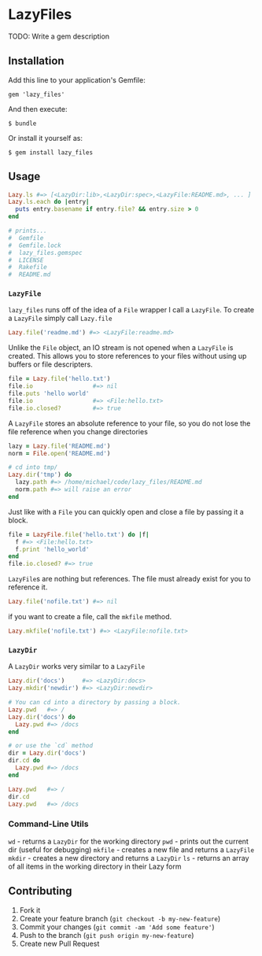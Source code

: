 # LazyFiles

TODO: Write a gem description

## Installation

Add this line to your application's Gemfile:

    gem 'lazy_files'

And then execute:

    $ bundle

Or install it yourself as:

    $ gem install lazy_files

## Usage

```ruby
Lazy.ls #=> [<LazyDir:lib>,<LazyDir:spec>,<LazyFile:README.md>, ... ]
Lazy.ls.each do |entry|
  puts entry.basename if entry.file? && entry.size > 0
end

# prints...
#  Gemfile
#  Gemfile.lock
#  lazy_files.gemspec
#  LICENSE
#  Rakefile
#  README.md
```

### `LazyFile`

`lazy_files` runs off of the idea of a `File` wrapper I call a `LazyFile`. To create a
`LazyFile` simply call `Lazy.file`

```ruby
Lazy.file('readme.md') #=> <LazyFile:readme.md>
```

Unlike the `File` object, an IO stream is not opened when a `LazyFile` is created.
This allows you to store references to your files without using up buffers or file
descripters.

```ruby
file = Lazy.file('hello.txt')
file.io                 #=> nil
file.puts 'hello world'
file.io                 #=> <File:hello.txt>
file.io.closed?         #=> true
```

A `LazyFile` stores an absolute reference to your file, so you do not lose the
file reference when you change directories

```ruby
lazy = Lazy.file('README.md')
norm = File.open('README.md')

# cd into tmp/
Lazy.dir('tmp') do
  lazy.path #=> /home/michael/code/lazy_files/README.md
  norm.path #=> will raise an error
end
```

Just like with a `File` you can quickly open and close a file by passing it a block.

```ruby
file = LazyFile.file('hello.txt') do |f|
  f #=> <File:hello.txt>
  f.print 'hello_world'
end
file.io.closed? #=> true
```

`LazyFile`s are nothing but references. The file must already exist for you to
reference it.

```ruby
Lazy.file('nofile.txt') #=> nil
```

if you want to create a file, call the `mkfile` method.

```ruby
Lazy.mkfile('nofile.txt') #=> <LazyFile:nofile.txt>
```

### `LazyDir`

A `LazyDir` works very similar to a `LazyFile`

```ruby
Lazy.dir('docs')     #=> <LazyDir:docs>
Lazy.mkdir('newdir') #=> <LazyDir:newdir>
```

```ruby
# You can cd into a directory by passing a block.
Lazy.pwd   #=> /
Lazy.dir('docs') do
  Lazy.pwd #=> /docs
end

# or use the `cd` method
dir = Lazy.dir('docs')
dir.cd do
  Lazy.pwd #=> /docs
end

Lazy.pwd   #=> /
dir.cd
Lazy.pwd   #=> /docs
```

### Command-Line Utils

`wd`     - returns a `LazyDir` for the working directory
`pwd`    - prints out the current dir (useful for debugging)
`mkfile` - creates a new file and returns a `LazyFile`
`mkdir`  - creates a new directory and returns a `LazyDir`
`ls`     - returns an array of all items in the working directory in their Lazy form


## Contributing

1. Fork it
2. Create your feature branch (`git checkout -b my-new-feature`)
3. Commit your changes (`git commit -am 'Add some feature'`)
4. Push to the branch (`git push origin my-new-feature`)
5. Create new Pull Request
